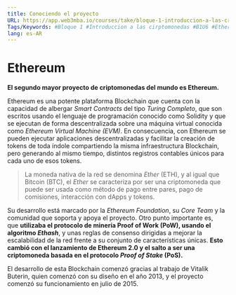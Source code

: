 ```yaml
---
title: Conociendo el proyecto
URL: https://app.web3mba.io/courses/take/bloque-1-introduccion-a-las-criptomonedas/texts/35946856-u6-1-conociendo-el-proyecto
Tags/Keywords: #Bloque 1 #Introduccion a las cirptomonedas #B1U6 #Ethereum #Proyecto Ethereum
lang: es-AR
---
```

# Ethereum
**El segundo mayor proyecto de criptomonedas del mundo es Ethereum.**

Ethereum es una potente plataforma Blockchain que cuenta con la capacidad de albergar _Smart Contracts_ del tipo _Turing Completo_, que son escritos usando el lenguaje de programación conocido como Solidity y que se ejecutan de forma descentralizada sobre una máquina virtual conocida como _Ethereum Virtual Machine (EVM)_. En consecuencia, con Ethereum se pueden ejecutar aplicaciones descentralizadas y facilitar la creación de tokens de toda índole compartiendo la misma infraestructura Blockchain, pero generando al mismo tiempo, distintos registros contables únicos para cada uno de esos tokens.

>La moneda nativa de la red se denomina _Ether_ (ETH), y al igual que Bitcoin (BTC), el _Ether_ se caracteriza por ser una criptomoneda que puede ser usada como método de pago entre pares, pago de comisiones, interacción con dApps y tokens.

Su desarrollo está marcado por la _Ethereum Foundation_, su _Core Team_ y la comunidad que soporta y apoya el proyecto. Otro punto importante es, que **utilizaba el protocolo de minería Proof of Work (PoW), usando el algoritmo _Ethash_**, y unas reglas de consenso dirigidas a mejorar la escalabilidad de la red frente a su conjunto de características únicas. **Esto cambió con el lanzamiento de Ethereum 2.0 y el salto a ser una criptomoneda basada en el protocolo _Proof of Stake_ (PoS).**

El desarrollo de esta Blockchain comenzó gracias al trabajo de Vitalik Buterin, quien comenzó con su diseño en el año 2013, y el proyecto comenzó su funcionamiento en julio de 2015.